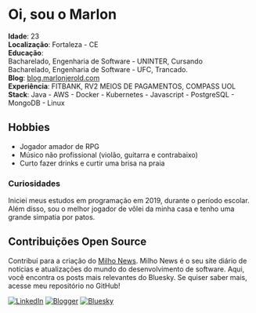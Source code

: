 # Oi, sou o Marlon

**Idade**: 23  
**Localização**: Fortaleza - CE  
**Educação**: <br> 
Bacharelado, Engenharia de Software - UNINTER, Cursando <br> 
Bacharelado, Engenharia de Software - UFC, Trancado.<br>
**Blog**: [blog.marlonjerold.com](https://marlonjerold.com) <br>
**Experiência**: FITBANK, RV2 MEIOS DE PAGAMENTOS, COMPASS UOL <br>
**Stack**: Java - AWS - Docker - Kubernetes - Javascript - PostgreSQL - MongoDB - Linux

## Hobbies
- Jogador amador de RPG
- Músico não profissional (violão, guitarra e contrabaixo)
- Curto fazer drinks e curtir uma brisa na praia

### Curiosidades
Iniciei meus estudos em programação em 2019, durante o período escolar. Além disso, sou o melhor jogador de vôlei da minha casa e tenho uma grande simpatia por patos.
## Contribuições Open Source
Contribuí para a criação do [Milho News](https://milho.site). Milho News é o seu site diário de notícias e atualizações do mundo do desenvolvimento de software. Aqui, você encontra os posts mais relevantes do Bluesky. Se quiser saber mais, acesse meu repositório no GitHub!


[![LinkedIn](https://img.shields.io/badge/LinkedIn-0077B5?style=for-the-badge&logo=linkedin&logoColor=white)](https://www.linkedin.com/in/marlon-jerold/)
[![Blogger](https://img.shields.io/badge/Blogger-FF5722?style=for-the-badge&logo=blogger&logoColor=white)](https://blog.marlonjerold.com)
[![Bluesky](https://img.shields.io/badge/Bluesky-0285FF?logo=bluesky&logoColor=fff&style=for-the-badge)](https://bsky.app/profile/patinhotech.bsky.social)




